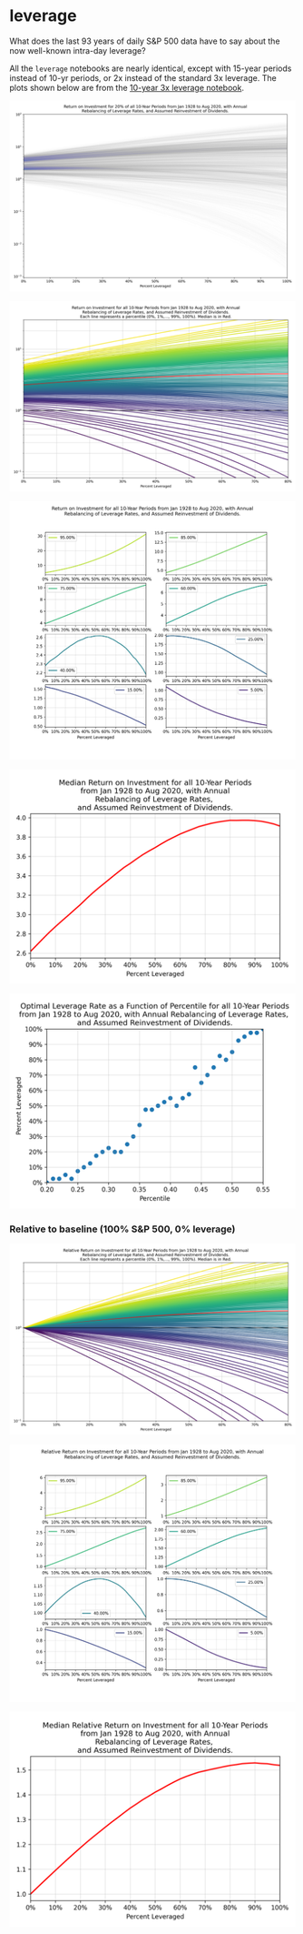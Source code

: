# leverage
What does the last 93 years of daily S&amp;P 500 data have to say about the now well-known intra-day leverage?

All the `leverage` notebooks are nearly identical, except with 15-year periods instead of 10-yr periods, or 2x instead of the standard 3x leverage. The plots shown below are from the [10-year 3x leverage notebook](10yr-3x.ipynb).



![](plots/leverage-10yr-many_lev_curves.png)

![](plots/leverage-10yr-percentiles.png)

![](plots/leverage-10yr-limited_percentiles.png)

![](plots/leverage-10yr-median.png)

![](plots/leverage-10yr-optimal_leverage.png)


### Relative to baseline (100% S&P 500, 0% leverage)

![](plots/leverage-10yr-relative-percentiles.png)

![](plots/leverage-10yr-relative-limited_percentiles.png)

![](plots/leverage-10yr-relative-median.png)

